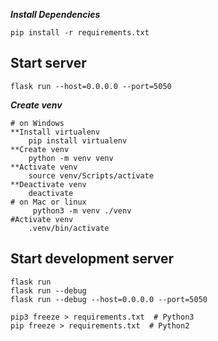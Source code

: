 **_Install Dependencies_**
````
pip install -r requirements.txt
````

## Start server
```
flask run --host=0.0.0.0 --port=5050
```

**_Create venv_**

````
# on Windows
**Install virtualenv
    pip install virtualenv
**Create venv
    python -m venv venv
**Activate venv
    source venv/Scripts/activate
**Deactivate venv
    deactivate
# on Mac or linux
     python3 -m venv ./venv
#Activate venv
    .venv/bin/activate

````

## Start development server
```
flask run
flask run --debug
flask run --debug --host=0.0.0.0 --port=5050
```
```
pip3 freeze > requirements.txt  # Python3
pip freeze > requirements.txt  # Python2
```
